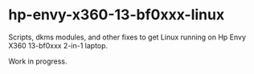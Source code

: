# hp-envy-x360-13-bf0xxx-linux
Scripts, dkms modules, and other fixes to get Linux running on Hp Envy X360 13-bf0xxx 2-in-1 laptop.

Work in progress.
